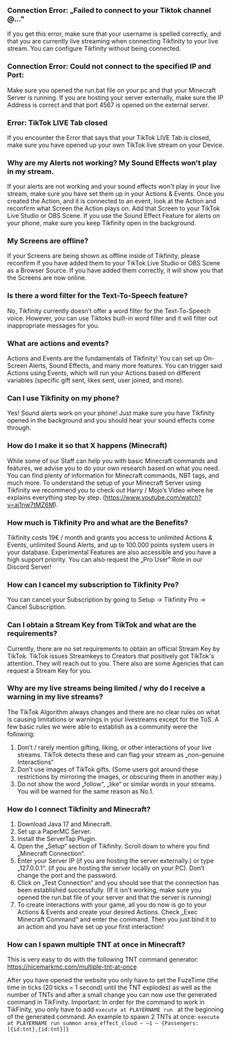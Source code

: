 ### Connection Error: „Failed to connect to your Tiktok channel @..."
If you get this error, make sure that your username is spelled correctly, and that you are currently live streaming when connecting Tikfinity to your live stream. You can configure Tikfinity without being connected.

### Connection Error: Could not connect to the specified IP and Port:
Make sure you opened the run.bat file on your pc and that your Minecraft Server is running. If you are hosting your server externally, make sure the IP Address is correct and that port 4567 is opened on the external server.

### Error: TikTok LIVE Tab closed
If you encounter the Error that says that your TikTok LIVE Tab is closed, make sure you have opened up your own TikTok live stream on your Device.

### Why are my Alerts not working? My Sound Effects won't play in my stream.
If your alerts are not working and your sound effects won't play in your live stream, make sure you have set them up in your Actions & Events. Once you created the Action, and it is connected to an event, look at the Action and reconfirm what Screen the Action plays on. Add that Screen to your TikTok Live Studio or OBS Scene.
If you use the Sound Effect Feature for alerts on your phone, make sure you keep Tikfinity open in the background.

### My Screens are offline?
If your Screens are being shown as offline inside of Tikfinity, please reconfirm if you have added them to your TikTok Live Studio or OBS Scene as a Browser Source. If you have added them correctly, it will show you that the Screens are now online.

### Is there a word filter for the Text-To-Speech feature?
No, Tikfinity currently doesn’t offer a word filter for the Text-To-Speech voice.
However, you can use Tiktoks built-in word filter and it will filter out inappropriate messages for you.

### What are actions and events?
Actions and Events are the fundamentals of Tikfinity! You can set up On-Screen Alerts, Sound Effects, and many more features. You can trigger said Actions using Events, which will run your Actions based on different variables (specific gift sent, likes sent, user joined, and more).

### Can I use Tikfinity on my phone?
Yes! Sound alerts work on your phone! Just make sure you have Tikfinity opened in the background and you should hear your sound effects come through.

### How do I make it so that X happens (Minecraft)
While some of our Staff can help you with basic Minecraft commands and features, we advise you to do your own research based on what you need. You can find plenty of information for Minecraft commands, NBT tags, and much more. To understand the setup of your Minecraft Server using Tikfinity we recommend you to check out Harry / Mojo’s Video where he explains everything step by step. (https://www.youtube.com/watch?v=aj1nw7tMZ6M).

### How much is Tikfinity Pro and what are the Benefits?
Tikfinity costs 19€ / month and grants you access to unlimited Actions & Events, unlimited Sound Alerts, and up to 100.000 points system users in your database.
Experimental Features are also accessible and you have a high support priority.
You can also request the „Pro User“ Role in our Discord Server!
 
### How can I cancel my subscription to Tikfinity Pro?
You can cancel your Subscription by going to Setup -> Tikfinity Pro -> Cancel Subscription.
 
### Can I obtain a Stream Key from TikTok and what are the requirements?
Currently, there are no set requirements to obtain an official Stream Key by TikTok. TikTok issues Streamkeys to Creators that positively got TikTok's attention. They will reach out to you.
There also are some Agencies that can request a Stream Key for you.
 
### Why are my live streams being limited / why do I receive a warning in my live streams?
The TikTok Algorithm always changes and there are no clear rules on what is causing limitations or warnings in your livestreams except for the ToS. A few basic rules we were able to establish as a community were the following:

1. Don’t / rarely mention gifting, liking, or other interactions of your live streams. TikTok detects these and can flag your stream as „non-genuine Interactions“
2. Don’t use images of TikTok gifts. (Some users got around these restrictions by mirroring the images, or obscuring them in another way.)
3. Do not show the word „follow“, „like“ or similar words in your streams. You will be warned for the same reason as No.1.

### How do I connect Tikfinity and Minecraft?
1. Download Java 17 and Minecraft.
2. Set up a PaperMC Server.
3. Install the ServerTap Plugin.
4. Open the „Setup“ section of Tikfinity. Scroll down to where you find „Minecraft Connection“.
5. Enter your Server IP (if you are hosting the server externally.) or type „127.0.0.1“. (if you are hosting the server locally on your PC). Don’t change the port and the password.
6. Click on „Test Connection“ and you should see that the connection has been established successfully.
(If it isn't working, make sure you opened the run.bat file of your server and that the server is running)
7. To create interactions with your game, all you do now is go to your Actions & Events and create your desired Actions. Check „Exec Minecraft Command“ and enter the command. Then you just bind it to an action and you have set up your first interaction!

### How can I spawn multiple TNT at once in Minecraft?
This is very easy to do with the following TNT command generator: https://nicemarkmc.com/multiple-tnt-at-once

After you have opened the website you only have to set the FuzeTime (the time in ticks (20 ticks = 1 second) until the TNT explodes) as well as the number of TNTs and after a small change you can now use the generated command in TikFinity. Important: In order for the command to work in TikFinity, you only have to add `execute at PLAYERNAME run ` at the beginning of the generated command. An example to spawn 2 TNTs at once: `execute at PLAYERNAME run summon area_effect_cloud ~ ~1 ~ {Passengers:[{id:tnt},{id:tnt}]}`
